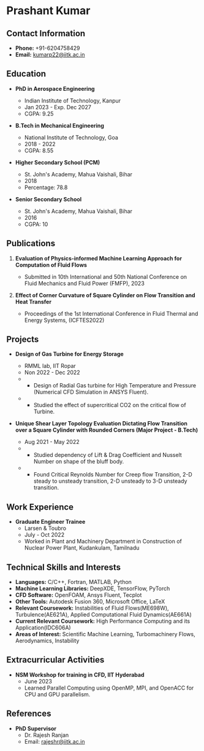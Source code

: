 # Prashant Kumar

## Contact Information
- **Phone:** +91-6204758429
- **Email:** kumarp22@iitk.ac.in

## Education
- **PhD in Aerospace Engineering**
  - Indian Institute of Technology, Kanpur
  - Jan 2023 - Exp. Dec 2027
  - CGPA: 9.25

- **B.Tech in Mechanical Engineering**
  - National Institute of Technology, Goa
  - 2018 - 2022
  - CGPA: 8.55

- **Higher Secondary School (PCM)**
  - St. John's Academy, Mahua Vaishali, Bihar
  - 2018
  - Percentage: 78.8

- **Senior Secondary School**
  - St. John's Academy, Mahua Vaishali, Bihar
  - 2016
  - CGPA: 10

## Publications
1. **Evaluation of Physics-informed Machine Learning Approach for Computation of Fluid Flows**
   - Submitted in 10th International and 50th National Conference on Fluid Mechanics and Fluid Power (FMFP), 2023

2. **Effect of Corner Curvature of Square Cylinder on Flow Transition and Heat Transfer**
   - Proceedings of the 1st International Conference in Fluid Thermal and Energy Systems, (ICFTES2022)

## Projects
- **Design of Gas Turbine for Energy Storage**
  - RMML lab, IIT Ropar
  - Non 2022 - Dec 2022
  - - Design of Radial Gas turbine for High Temperature and Pressure (Numerical CFD Simulation in ANSYS Fluent).
  - - Studied the effect of supercritical CO2 on the critical flow of Turbine.

- **Unique Shear Layer Topology Evaluation Dictating Flow Transition over a Square Cylinder with Rounded Corners (Major Project - B.Tech)**
  - Aug 2021 - May 2022
  - - Studied dependency of Lift & Drag Coefficient and Nusselt Number on shape of the bluff body.
  - - Found Critical Reynolds Number for Creep flow Transition, 2-D steady to unsteady transition, 2-D unsteady to 3-D unsteady transition.

## Work Experience
- **Graduate Engineer Trainee**
  - Larsen & Toubro
  - July - Oct 2022
  - Worked in Plant and Machinery Department in Construction of Nuclear Power Plant, Kudankulam, Tamilnadu

## Technical Skills and Interests
- **Languages:** C/C++, Fortran, MATLAB, Python
- **Machine Learning Libraries:** DeepXDE, TensorFlow, PyTorch
- **CFD Software:** OpenFOAM, Ansys Fluent, Tecplot
- **Other Tools:** Autodesk Fusion 360, Microsoft Office, LaTeX
- **Relevant Coursework:** Instabilities of Fluid Flows(ME698W), Turbulence(AE621A), Applied Computational Fluid Dynamics(AE661A)
- **Current Relevant Coursework:** High Performance Computing and its Application(IDC606A)
- **Areas of Interest:** Scientific Machine Learning, Turbomachinery Flows, Aerodynamics, Instability

## Extracurricular Activities
- **NSM Workshop for training in CFD, IIT Hyderabad**
  - June 2023
  - Learned Parallel Computing using OpenMP, MPI, and OpenACC for CPU and GPU parallelism.

## References
- **PhD Supervisor**
  - Dr. Rajesh Ranjan
  - Email: rajeshr@iitk.ac.in

